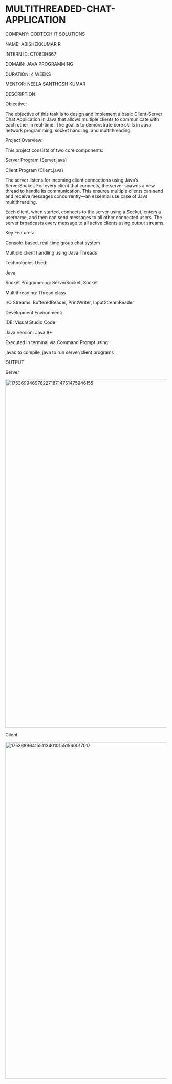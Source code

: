 # MULTITHREADED-CHAT-APPLICATION
COMPANY: CODTECH IT SOLUTIONS

NAME: ABISHEKKUMAR R

INTERN ID: CT06DH667

DOMAIN: JAVA PROGRAMMING

DURATION: 4 WEEKS

MENTOR: NEELA SANTHOSH KUMAR

DESCRIPTION:

Objective:

The objective of this task is to design and implement a basic Client-Server Chat Application in Java that allows multiple clients to communicate with each other in real-time. The goal is to demonstrate core skills in Java network programming, socket handling, and multithreading.

Project Overview:

This project consists of two core components:

Server Program (Server.java)

Client Program (Client.java)

The server listens for incoming client connections using Java’s ServerSocket. For every client that connects, the server spawns a new thread to handle its communication. This ensures multiple clients can send and receive messages concurrently—an essential use case of Java multithreading.

Each client, when started, connects to the server using a Socket, enters a username, and then can send messages to all other connected users. The server broadcasts every message to all active clients using output streams.

Key Features:

Console-based, real-time group chat system

Multiple client handling using Java Threads

Technologies Used:

Java

Socket Programming: ServerSocket, Socket

Multithreading: Thread class

I/O Streams: BufferedReader, PrintWriter, InputStreamReader

Development Environment:

IDE: Visual Studio Code

Java Version: Java 8+

Executed in terminal via Command Prompt using:

javac to compile, java to run server/client programs

OUTPUT

Server

<img width="1919" height="1083" alt="17536994697622718714751475946155" src="https://github.com/user-attachments/assets/ff84e322-5200-4b5e-b3b9-12ce1d768653" />

Client

<img width="1919" height="1048" alt="17536996415511340101551560017017" src="https://github.com/user-attachments/assets/b4f92c5f-66a0-4fbb-bd88-8d0567040571" />
